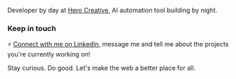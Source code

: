 Developer by day at [Hero Creative](https://github.com/hero-creative), AI automation tool building by night.

### Keep in touch
⚡ [Connect with me on LinkedIn](https://www.linkedin.com/in/mxcarr/), message me and tell me about the projects you're currently working on!

Stay curious. Do good. Let's make the web a better place for all.

